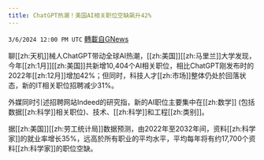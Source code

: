 ```yaml
---
title: ChatGPT热潮！美国AI相关职位空缺飙升42%
---
```

`3/6/2024 12:00 PM UTC` [轉載自GNews](https://gnews.org/articles/2370530)

聊[[zh:天机]]械人ChatGPT带动全球AI热潮，[[zh:美国]][[zh:马里兰]]大学发现，今年[[zh:1月]][[zh:美国]]共新增10,404个AI相关职位，相比ChatGPT刚发布时的2022年[[zh:12月]]增加42%；但同时，科技人才[[zh:市场]]整体仍处於回落状态，新的IT相关职位招聘减少31%。

外媒同时引述招聘网站Indeed的研究指，新的AI职位主要集中在[[zh:数学]] (包括数据[[zh:科学]]相关职位)、技术、[[zh:科学]]和工程[[zh:类别]]。

据[[zh:美国]][[zh:劳工统计局]]数据预测，由2022年至2032年间，资料[[zh:科学家]]的就业率增长35%，远高於所有职业的平均水平，平均每年将有约17,700个资料[[zh:科学家]]的职位空缺。
